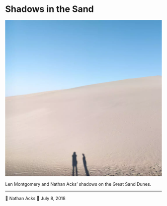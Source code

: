 # Shadows in the Sand

![An immense sand dune with the shadows of two people at its base](assets/4fcbc2f2f225c9b4e31e453db14b6dc2.webp)

Len Montgomery and Nathan Acks’ shadows on the Great Sand Dunes.

- - - -

👤 Nathan Acks
📅 July 8, 2018

